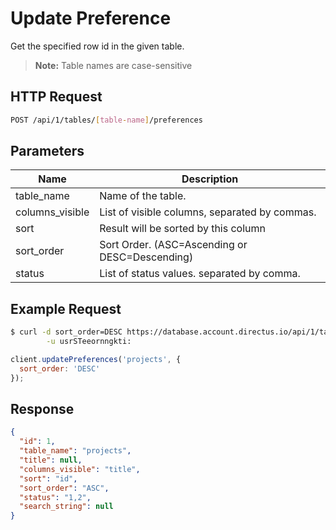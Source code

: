 # Update Preference

Get the specified row id in the given table.

> **Note:** Table names are case-sensitive

## HTTP Request

```bash
POST /api/1/tables/[table-name]/preferences
```

## Parameters

Name             | Description
---------------- | -----------
table_name       | Name of the table.
columns_visible  | List of visible columns, separated by commas.
sort             | Result will be sorted by this column
sort_order       | Sort Order. (ASC=Ascending or DESC=Descending)
status           | List of status values. separated by comma.

## Example Request

```bash
$ curl -d sort_order=DESC https://database.account.directus.io/api/1/tables/projects/preferences \
        -u usrSTeeornngkti:
```

```javascript
client.updatePreferences('projects', {
  sort_order: 'DESC'
});
```

## Response

```json
{
  "id": 1,
  "table_name": "projects",
  "title": null,
  "columns_visible": "title",
  "sort": "id",
  "sort_order": "ASC",
  "status": "1,2",
  "search_string": null
}
```

